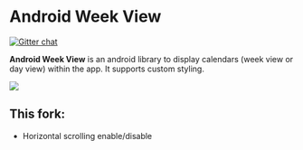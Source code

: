 # Android Week View

[![Gitter chat](https://badges.gitter.im/gitterHQ/gitter.png)](https://gitter.im/Android-Week-View/Lobby)

**Android Week View** is an android library to display calendars (week view or day view) within the app. It supports custom styling.

![](images/screen-shot.png)

## This fork:
- Horizontal scrolling enable/disable
